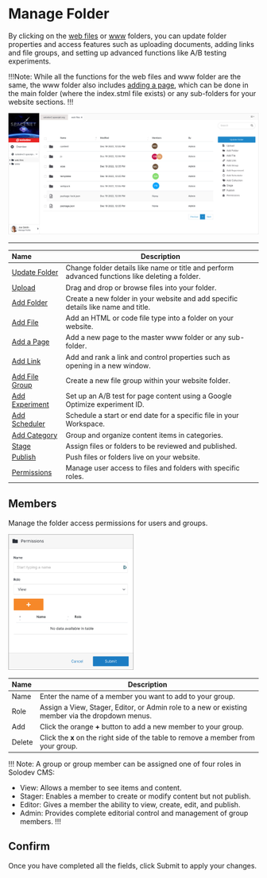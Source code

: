 # Manage Folder

By clicking on the <a href="/workspace/websites/website-overview/#web-files">web files</a> or <a href="/workspace/websites/website-overview/#www">www</a> folders, you can update folder properties and access features such as uploading documents, adding links and file groups, and setting up advanced functions like A/B testing experiments.

!!!Note:
While all the functions for the web files and www folder are the same, the www folder also includes <a href="/workspace/websites/manage-folder/add-page/">adding a page</a>, which can be done in the main folder (where the index.stml file exists) or any sub-folders for your website sections. 
!!!

<img src="../../../images/manage-website.jpg" alt="manage-folder"></a> 

---

**Name** | **Description**
:--- | ---
<a href="/workspace/websites/manage-folder/update-folder/">Update Folder</a> | Change folder details like name or title and perform advanced functions like deleting a folder.
<a href="/workspace/websites/manage-folder/upload/">Upload</a> | Drag and drop or browse files into your folder. 
<a href="/workspace/websites/manage-folder/add-folder/">Add Folder</a> | Create a new folder in your website and add specific details like name and title.
<a href="/workspace/websites/manage-folder/add-file/">Add File</a> | Add an HTML or code file type into a folder on your website. 
<a href="/workspace/websites/manage-folder/add-page/">Add a Page</a>| Add a new page to the master www folder or any sub-folder. 
<a href="/workspace/websites/manage-folder/add-link/">Add Link</a> | Add and rank a link and control properties such as opening in a new window.
<a href="/workspace/websites/manage-folder/add-group/">Add File Group</a> | Create a new file group within your website folder.
<a href="/workspace/websites/manage-folder/add-experiment/">Add Experiment</a> | Set up an A/B test for page content using a Google Optimize experiment ID.
<a href="/workspace/websites/manage-folder/add-scheduler/">Add Scheduler</a> | Schedule a start or end date for a specific file in your Workspace.
<a href="/workspace/websites/manage-folder/add-collection/">Add Category</a> | Group and organize content items in categories.
<a href="/workspace/websites/manage-folder/stage/">Stage</a> | Assign files or folders to be reviewed and published.
<a href="/workspace/websites/manage-folder/publish/">Publish</a> | Push files or folders live on your website. 
<a href="/workspace/websites/manage-folder/permissions/">Permissions</a> | Manage user access to files and folders with specific roles.  

## Members

Manage the folder access permissions for users and groups.

<img src="../../../images/folder-permissions.png" alt="members" style="width: 50%;"></a> 

**Name** | **Description**
:--- | ---
Name | Enter the name of a member you want to add to your group.
Role | Assign a View, Stager, Editor, or Admin role to a new or existing member via the dropdown menus.
Add | Click the orange **+** button to add a new member to your group.
Delete | Click the **x** on the right side of the table to remove a member from your group.

!!! Note:
A group or group member can be assigned one of four roles in Solodev CMS:
  *	View: Allows a member to see items and content.
  *	Stager: Enables a member to create or modify content but not publish.
  *	Editor: Gives a member the ability to view, create, edit, and publish.
  *	Admin: Provides complete editorial control and management of group members.
!!!


## Confirm

Once you have completed all the fields, click Submit to apply your changes.
